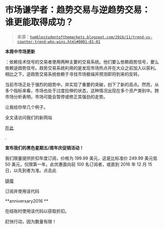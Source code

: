 <!--yml

类别：未分类

日期：2024-05-18 02:59:27

-->

# **市场谦学者**：趋势交易与逆趋势交易：谁更能取得成功？

> 来源：[`humblestudentofthemarkets.blogspot.com/2016/11/trend-vs-counter-trend-who-wins.html#0001-01-01`](https://humblestudentofthemarkets.blogspot.com/2016/11/trend-vs-counter-trend-who-wins.html#0001-01-01)

**本周中市场更新**

：依赖技术信号的交易者使用两种主要的交易系统。他们要么依赖趋势信号，要么依赖逆趋势信号。趋势交易系统利用的是发现市场热点并在大众之前加入以获利。相比之下，逆趋势交易系统依赖于寻找市场极端并预测即将到来的反转。

当前市场正处于强烈的趋势中，并实现了重要的突破，创下了新的高点。然而，从多个指标来看，市场也处于过度拉伸的状态，这种情况出现在多个资产类别中。跨市场分析表明，市场可能会暂停或修正其强劲的走势。

让我给你举几个例子。

全文请访问我们的新网站

[在此](https://humblestudentofthemarkets.com/2016/11/23/trend-vs-counter-trend/)

.

**宣布我们的黑色星期五/周年庆促销活动！**

我们限量提供折扣年度订阅，价格为 199.99 美元，这是比标准价 249.99 美元低 50 美元，仅限第一年。此优惠面向前 100 名订阅者，或直到 2016 年 12 月 15 日，以先到者为准。点击此

[链接](https://humblestudentofthemarkets.com/product/annual-subscription/)

订阅并使用该代码

**anniversary2016 **

在结账时使用该代码以获取折扣。

赶快行动，因为数量有限！
